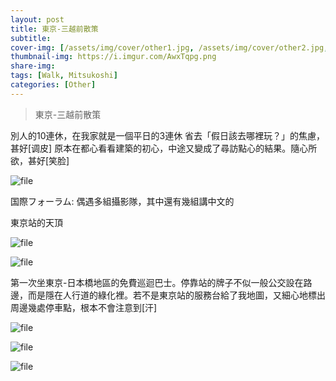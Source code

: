 ```yaml
---
layout: post
title: 東京-三越前散策
subtitle: 
cover-img: [/assets/img/cover/other1.jpg, /assets/img/cover/other2.jpg, /assets/img/cover/other3.jpg]
thumbnail-img: https://i.imgur.com/AwxTqpg.png
share-img:
tags: [Walk, Mitsukoshi]
categories: [Other]
---
```


>東京-三越前散策

別人的10連休，在我家就是一個平日的3連休
省去「假日該去哪裡玩？」的焦慮，甚好[调皮]
原本在都心看看建築的初心，中途又變成了尋訪點心的結果。隨心所欲，甚好[笑脸]

![file](https://i.imgur.com/AwxTqpg.png)

国際フォーラム: 偶遇多組攝影隊，其中還有幾組講中文的

東京站的天頂

![file](https://i.imgur.com/T5qVEB1.png)

![file](https://i.imgur.com/PqOIMtd.png)

第一次坐東京-日本橋地區的免費巡迴巴士。停靠站的牌子不似一般公交設在路邊，而是隱在人行道的綠化裡。若不是東京站的服務台給了我地圖，又細心地標出周邊幾處停車點，根本不會注意到[汗]

![file](https://i.imgur.com/5iudtDD.png)

![file](https://i.imgur.com/1KeB3s2.png)

![file](https://i.imgur.com/Q0HKDBs.png)
